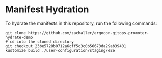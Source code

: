 # Manifest Hydration

To hydrate the manifests in this repository, run the following commands:

```shell
git clone https://github.com/zachaller/argocon-gitops-promoter-hydrate-demo
# cd into the cloned directory
git checkout 23be5728b0712a6cff5c3c0b56673da29ab39401
kustomize build ./user-configuration/staging/e2e
```
